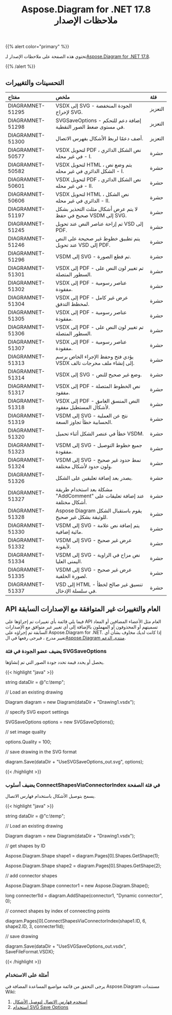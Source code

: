 ﻿---
title: Aspose.Diagram for .NET 17.8 ملاحظات الإصدار
type: docs
weight: 50
url: /ar/net/aspose-diagram-for-net-17-8-release-notes/
---
{{% alert color="primary" %}} 

 تحتوي هذه الصفحة على ملاحظات الإصدار لـ[Aspose.Diagram for .NET 17.8](https://www.nuget.org/packages/Aspose.Diagram/17.8.0).

{{% /alert %}} 
## **التحسينات والتغييرات**

|**مفتاح**|**ملخص**|**فئة**|
|:- |:- |:- |
|DIAGRAMNET-51295|VSDX إلى SVG - الجودة المنخفضة لإخراج SVG.|التعزيز|
|DIAGRAMNET-51298|SVGSaveOptions - إضافة دعم للتحكم في مستوى ضغط الصور النقطية.|التعزيز|
|DIAGRAMNET-51300|أضف دعمًا لربط الأشكال بفهرس الاتصال.|التعزيز|
|DIAGRAMNET-50577|VSDX لتحويل PDF ، نص الشكل الدائري في غير محله - I.|حشرة|
|DIAGRAMNET-50582|VSDX لتحويل HTML ، يتم وضع نص الشكل الدائري في غير محله - I.|حشرة|
|DIAGRAMNET-50601|VSDX لتحويل PDF ، نص الشكل الدائري في غير محله - II.|حشرة|
|DIAGRAMNET-50606|VSDX لتحويل HTML ، نص الشكل الدائري في غير محله - II.|حشرة|
|DIAGRAMNET-51197|لا يتم عرض أشكال مثلث التحذير بشكل صحيح في حفظ VSDM إلى SVG.|حشرة|
|DIAGRAMNET-51245|تم إزاحة عناصر النص عند تحويل VSD إلى PDF.|حشرة|
|DIAGRAMNET-51246|يتم تطبيق خطوط غير صحيحة على النص عند تحويل VSD إلى PDF.|حشرة|
|DIAGRAMNET-51296|VSDM إلى SVG - تم قطع الصورة.|حشرة|
|DIAGRAMNET-51301|VSDX إلى PDF - تم تغيير لون النص على السطور المتصلة.|حشرة|
|DIAGRAMNET-51302|VSDX إلى PDF - عناصر رسومية مفقودة.|حشرة|
|DIAGRAMNET-51304|VSDX إلى PDF - عرض غير كامل لمخطط التدفق.|حشرة|
|DIAGRAMNET-51305|VSDX إلى PDF - عناصر رسومية مفقودة.|حشرة|
|DIAGRAMNET-51306|VSDX إلى PDF - تم تغيير لون النص على السطور المتصلة.|حشرة|
|DIAGRAMNET-51307|VSDX إلى PDF - عناصر رسومية مفقودة.|حشرة|
|DIAGRAMNET-51313|يؤدي فتح وحفظ الإجراء الخاص برسم VSDX إلى إنشاء ملف مخرجات تالف.|حشرة|
|DIAGRAMNET-51314|VSDX إلى SVG - وضع غير صحيح للنص.|حشرة|
|DIAGRAMNET-51317|VSDX إلى PDF - نص الخطوط المتصلة مفقود.|حشرة|
|DIAGRAMNET-51318|VSDX إلى PDF - النص المنسق الغامق لأشكال المستطيل مفقود.|حشرة|
|DIAGRAMNET-51319|VSDM إلى SVG - نتج عن العملية الحسابية خطأ تجاوز السعة.|حشرة|
|DIAGRAMNET-51320|خطأ في عنصر الشكل أثناء تحميل VSDM.|حشرة|
|DIAGRAMNET-51323|VSDM إلى SVG - جميع خطوط التوصيل مفقودة.|حشرة|
|DIAGRAMNET-51324|VSDM إلى SVG - نمط حدود غير صحيح ولون حدود لأشكال مختلفة.|حشرة|
|DIAGRAMNET-51326|يصدر بعد إضافة تعليقين على الشكل.|حشرة|
|DIAGRAMNET-51327|مشكلة بعد استخدام طريقة "AddComment" عند إضافة تعليقات على أشكال مختلفة.|حشرة|
|DIAGRAMNET-51328|Aspose Diagram يقوم باستقبال الشكل للوثيقة بشكل غير صحيح.|حشرة|
|DIAGRAMNET-51330|VSDM إلى SVG - يتم إضافة نص علامة مائية إضافية.|حشرة|
|DIAGRAMNET-51332|VSDM إلى SVG - عرض غير صحيح لأيقونة.|حشرة|
|DIAGRAMNET-51334|VSDM إلى SVG - نص مزاح في الزاوية اليمنى العليا.|حشرة|
|DIAGRAMNET-51335|VSDM إلى SVG - عرض غير صحيح لصورة الخلفية.|حشرة|
|DIAGRAMNET-51337|VSD إلى HTML - تنسيق غير صالح لخطأ في سلسلة الإدخال.|حشرة|
## **API العام والتغييرات غير المتوافقة مع الإصدارات السابقة**
فيما يلي قائمة بأي تغييرات تم إجراؤها على API العام مثل الأعضاء المضافين أو المعاد تسميتهم أو المحذوفون أو المهملون بالإضافة إلى أي تغيير غير متوافق مع الإصدارات السابقة تم إجراؤه على Aspose.Diagram for .NET. إذا كانت لديك مخاوف بشأن أي تغيير مدرج ، فيرجى رفعها في ال[Aspose.Diagram منتدى الدعم](https://forum.aspose.com/c/diagram/17).
### **يضيف عضو الجودة في فئة SVGSaveOptions**
يحصل أو يحدد قيمة تحدد جودة الصور التي تم إنشاؤها.

{{< highlight "java" >}}

 string dataDir = @"c:\temp\";

// Load an existing drawing

Diagram diagram = new Diagram(dataDir + "Drawing1.vsdx");

// specify SVG export settings

SVGSaveOptions options = new SVGSaveOptions();

// set image quality

options.Quality = 100;

// save drawing in the SVG format

diagram.Save(dataDir + "UseSVGSaveOptions_out.svg", options);

{{< /highlight >}}
### **يضيف أسلوب ConnectShapesViaConnectorIndex في فئة الصفحة**
يسمح بتوصيل الأشكال باستخدام فهارس الاتصال.

{{< highlight "java" >}}

 string dataDir = @"c:\temp\";

// Load an existing drawing

Diagram diagram = new Diagram(dataDir + "Drawing1.vsdx");

// get shapes by ID

Aspose.Diagram.Shape shape1 = diagram.Pages[0].Shapes.GetShape(1);

Aspose.Diagram.Shape shape2 = diagram.Pages[0].Shapes.GetShape(2);

// add connector shapes

Aspose.Diagram.Shape connector1 = new Aspose.Diagram.Shape();

long connecter1Id = diagram.AddShape(connector1, "Dynamic connector", 0);

// connect shapes by index of conneecting points

diagram.Pages[0].ConnectShapesViaConnectorIndex(shape1.ID, 6, shape2.ID, 3, connecter1Id);

// save drawing

diagram.Save(dataDir + "UseSVGSaveOptions_out.vsdx", SaveFileFormat.VSDX);

{{< /highlight >}}
### **أمثلة على الاستخدام**
يرجى التحقق من قائمة مواضيع المساعدة المضافة في Aspose.Diagram مستندات Wiki:

1. [استخدم فهارس الاتصال لتوصيل الأشكال](https://docs.aspose.com/diagram/net/add-retrieve-copy-and-read-visio-shape-data/#use-connection-indexes-to-connect-shapes)
1. [استخدام SVG Save Options](https://docs.aspose.com/diagram/net/save-visio-document/)
